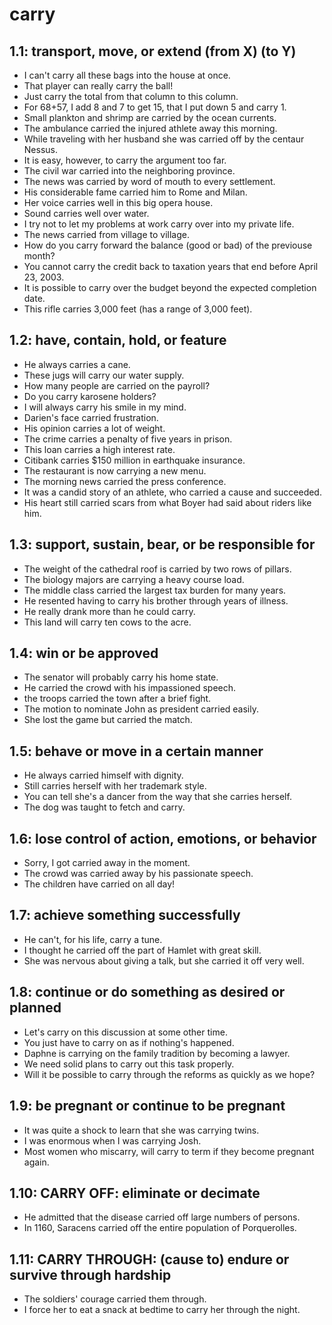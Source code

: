 # carry
## 1.1: transport, move, or extend (from X) (to Y)

  *  I can't carry all these bags into the house at once.
  *  That player can really carry the ball!
  *  Just carry the total from that column to this column.
  *  For 68+57, I add 8 and 7 to get 15, that I put down 5 and carry 1.
  *  Small plankton and shrimp are carried by the ocean currents.
  *  The ambulance carried the injured athlete away this morning.
  *  While traveling with her husband she was carried off by the centaur Nessus.
  *  It is easy, however, to carry the argument too far.
  *  The civil war carried into the neighboring province.
  *  The news was carried by word of mouth to every settlement.
  *  His considerable fame carried him to Rome and Milan.
  *  Her voice carries well in this big opera house.
  *  Sound carries well over water.
  *  I try not to let my problems at work carry over into my private life.
  *  The news carried from village to village.
  *  How do you carry forward the balance (good or bad) of the previouse month?
  *  You cannot carry the credit back to taxation years that end before April 23, 2003.
  *  It is possible to carry over the budget beyond the expected completion date.
  *  This rifle carries 3,000 feet (has a range of 3,000 feet).

## 1.2: have, contain, hold, or feature

  *  He always carries a cane.
  *  These jugs will carry our water supply.
  *  How many people are carried on the payroll?
  *  Do you carry karosene holders?
  *  I will always carry his smile in my mind.
  *  Darien's face carried frustration.
  *  His opinion carries a lot of weight.
  *  The crime carries a penalty of five years in prison.
  *  This loan carries a high interest rate.
  *  Citibank carries $150 million in earthquake insurance.
  *  The restaurant is now carrying a new menu.
  *  The morning news carried the press conference.
  *  It was a candid story of an athlete, who carried a cause and succeeded.
  *  His heart still carried scars from what Boyer had said about riders like him.

## 1.3: support, sustain, bear, or be responsible for

  *  The weight of the cathedral roof is carried by two rows of pillars.
  *  The biology majors are carrying a heavy course load.
  *  The middle class carried the largest tax burden for many years.
  *  He resented having to carry his brother through years of illness.
  *  He really drank more than he could carry.
  *  This land will carry ten cows to the acre.

## 1.4: win or be approved

  *  The senator will probably carry his home state.
  *  He carried the crowd with his impassioned speech.
  *  the troops carried the town after a brief fight.
  *  The motion to nominate John as president carried easily.
  *  She lost the game but carried the match.

## 1.5: behave or move in a certain manner

  *  He always carried himself with dignity.
  *  Still carries herself with her trademark style.
  *  You can tell she's a dancer from the way that she carries herself.
  *  The dog was taught to fetch and carry.

## 1.6: lose control of action, emotions, or behavior

  *  Sorry, I got carried away in the moment.
  *  The crowd was carried away by his passionate speech.
  *  The children have carried on all day!

## 1.7: achieve something successfully

  *  He can't, for his life, carry a tune.
  *  I thought he carried off the part of Hamlet with great skill.
  *  She was nervous about giving a talk, but she carried it off very well.

## 1.8: continue or do something as desired or planned

  *  Let's carry on this discussion at some other time.
  *  You just have to carry on as if nothing's happened.
  *  Daphne is carrying on the family tradition by becoming a lawyer.
  *  We need solid plans to carry out this task properly.
  *  Will it be possible to carry through the reforms as quickly as we hope?

## 1.9: be pregnant or continue to be pregnant

  *  It was quite a shock to learn that she was carrying twins.
  *  I was enormous when I was carrying Josh.
  *  Most women who miscarry, will carry to term if they become pregnant again.

## 1.10: CARRY OFF: eliminate or decimate

  *  He admitted that the disease carried off large numbers of persons.
  *  In 1160, Saracens carried off the entire population of Porquerolles.

## 1.11: CARRY THROUGH: (cause to) endure or survive through hardship

  *  The soldiers' courage carried them through.
  *  I force her to eat a snack at bedtime to carry her through the night.
